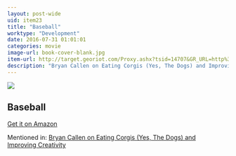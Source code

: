 ```yaml
---
layout: post-wide
uid: item23
title: "Baseball"
worktype: "Development"
date: 2016-07-31 01:01:01
categories: movie
image-url: book-cover-blank.jpg
item-url: http://target.georiot.com/Proxy.ashx?tsid=14707&GR_URL=http%3A%2F%2Fwww.amazon.com%2FBaseball-A-Film-Ken-Burns%2Fdp%2F0780630459%2F
description: "Bryan Callen on Eating Corgis (Yes, The Dogs) and Improving Creativity"
---
```

<a href="http://target.georiot.com/Proxy.ashx?tsid=14707&GR_URL=http%3A%2F%2Fwww.amazon.com%2FBaseball-A-Film-Ken-Burns%2Fdp%2F0780630459%2F" target="blank"><img src="../../../../img/thumbs/book-cover-blank.jpg" class="prod-img"></a>
<h2>Baseball</h2>
<p><a href="http://target.georiot.com/Proxy.ashx?tsid=14707&GR_URL=http%3A%2F%2Fwww.amazon.com%2FBaseball-A-Film-Ken-Burns%2Fdp%2F0780630459%2F" target="blank">Get it on Amazon</a><p>
<p>Mentioned in: <a href="http://fourhourworkweek.com/2014/12/01/bryan-callen/" target="blank">Bryan Callen on Eating Corgis (Yes, The Dogs) and Improving Creativity</a></p>
